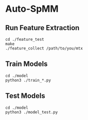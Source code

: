 # Auto-SpMM

## Run Feature Extraction
```shell
cd ./feature_test
make  
./feature_collect /path/to/you/mtx
```

## Train Models
```shell
cd ./model
python3 ./train_*.py
```
## Test Models
```shell
cd ./model
python3 ./model_test.py
```

